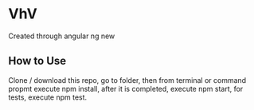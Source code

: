 # VhV

Created through angular ng new

## How to Use

Clone / download this repo, go to folder, then from terminal or command propmt execute npm install, after it is completed, execute npm start, for tests, execute npm test.
